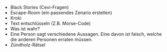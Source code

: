 - Black Stories (Cevi-Fragen)
- Escape-Room (ein passendes Zenario erstellen)
- Kroki
- Text entschlüsseln (Z.B. Morse-Code)
- Was ist wahr?
- Eine Person sagt verschiedene Aussagen. Eine davon ist falsch, welche die anderen Personen erraten müssen.
- Zündholz-Rätsel